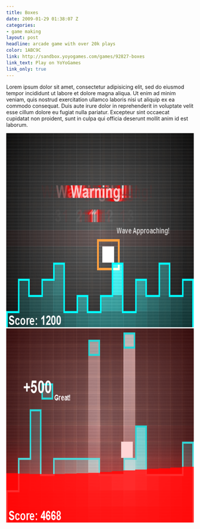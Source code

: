 ```yaml
---
title: Boxes
date: 2009-01-29 01:38:07 Z
categories:
- game making
layout: post
headline: arcade game with over 20k plays
color: 1ABC9C
link: http://sandbox.yoyogames.com/games/92827-boxes
link_text: Play on YoYoGames
link_only: true
---
```


Lorem ipsum dolor sit amet, consectetur adipisicing elit, sed do eiusmod tempor incididunt ut labore et dolore magna aliqua. Ut enim ad minim veniam, quis nostrud exercitation ullamco laboris nisi ut aliquip ex ea commodo consequat. Duis aute irure dolor in reprehenderit in voluptate velit esse cillum dolore eu fugiat nulla pariatur. Excepteur sint occaecat cupidatat non proident, sunt in culpa qui officia deserunt mollit anim id est laborum.

<img src="/images/boxes/default.png" width="696px" height="522px" alt="Boxes - Wave Approaching" />

<img src="/images/boxes/boxes-2.png" width="696px" height="522px" alt="Boxes - Lava" />